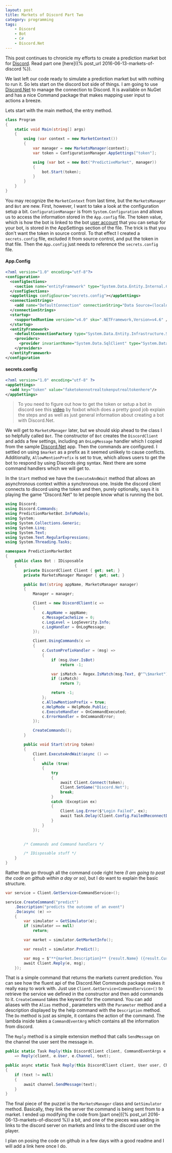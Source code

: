```yaml
---
layout: post
title: Markets of Discord Part Two
category: programming
tags: 
    - Discord
    - Bot
    - C#
    - Discord.Net
---
```


This post continues to chronicle my efforts to create a prediction market bot for [Discord](https://discordapp.com). Read part one [here]({% post_url 2016-06-13-markets-of-discord %}).

We last left our code ready to simulate a prediction market but with nothing to run it. So lets start on the discord bot side of things. I am going to use [Discord.Net](https://github.com/RogueException/Discord.Net) to manage the connection to Discord. It is available on NuGet and has a nice Command package that makes mapping user input to actions a breeze.

Lets start with the main method, the entry method.

```c#
class Program
{
    static void Main(string[] args)
    {
        using (var context = new MarketContext())
        {
            var manager = new MarketsManager(context);
            var token = ConfigurationManager.AppSettings["token"];

            using (var bot = new Bot("PredictiveMarket", manager))
            {
                bot.Start(token);
            }
        }
    }
}
```

You may recognize the `MarketContext` from last time, but the `MarketsManager` and `Bot` are new. First, however, I want to take a look at the configuration setup a bit. `ConfigurationManager` is from `System.Configuration` and allows us to access the information stored in the `App.config` file. The token value, which is how the bot is linked to the bot [user account](https://discordapp.com/developers/docs/topics/oauth2) that you can setup for your bot, is stored in the AppSettings section of the file. The trick is that you don't want the token in source control. To that effect I created a `secrets.config` file, excluded it from source control, and put the token in that file. Then the `App.config` just needs to reference the `secrets.config` file.

#### App.Config

```xml
<?xml version="1.0" encoding="utf-8"?>
<configuration>
  <configSections>
    <section name="entityFramework" type="System.Data.Entity.Internal.ConfigFile.EntityFrameworkSection, EntityFramework, Version=6.0.0.0, Culture=neutral, PublicKeyToken=b77a5c561934e089" requirePermission="false" />
  </configSections>
  <appSettings configSource="secrets.config"></appSettings>
  <connectionStrings>
    <add name="DefaultConnection" connectionString="Data Source=(localdb)\ProjectsV13;Initial Catalog=PredictionMarket;Integrated Security=True" providerName="System.Data.SqlClient"/>
  </connectionStrings>
  <startup>
    <supportedRuntime version="v4.0" sku=".NETFramework,Version=v4.6" />
  </startup>
  <entityFramework>
    <defaultConnectionFactory type="System.Data.Entity.Infrastructure.SqlConnectionFactory, EntityFramework" />
    <providers>
      <provider invariantName="System.Data.SqlClient" type="System.Data.Entity.SqlServer.SqlProviderServices, EntityFramework.SqlServer" />
    </providers>
  </entityFramework>
</configuration
```

#### secrets.config
```xml
<?xml version="1.0" encoding="utf-8" ?>
<appSettings>
  <add key="token" value="faketokennotrealtokenputrealtokenhere"/>
</appSettings>
```

> To you need to figure out how to get the token or setup a bot in discord see this [video](https://www.youtube.com/watch?v=ey8woPqvRaI) by foxbot which does a pretty good job explain the steps and as well as just general information about creating a bot with Discord.Net.

We will get to `MarketsManager` later, but we should skip ahead to the class I so helpfully called `Bot`. The constructor of `Bot` creates the `DiscordClient` and adds a few settings, including an `OnLogMessage` handler which I copied from the sample [Discord.Net](https://github.com/RogueException/DiscordBot/blob/master/src/DiscordBot/Program.cs) app. Then the commands are configured. I settled on using `$market` as a prefix as it seemed unlikely to cause conflicts. Additionally, `AllowMentionPrefix` is set to true, which allows users to get the bot to respond by using Discords `@`ing syntax. Next there are some command handlers which we will get to.

In the `Start` method we have the `ExecuteAndWait` method that allows an asynchronous context within a synchronous one. Inside the discord client connects to discord using the token and then, purely optionally, says it is playing the game "Discord.Net" to let people know what is running the bot.

```c#
using Discord;
using Discord.Commands;
using PredictionMarketBot.InfoModels;
using System;
using System.Collections.Generic;
using System.Linq;
using System.Text;
using System.Text.RegularExpressions;
using System.Threading.Tasks;

namespace PredictionMarketBot
{
    public class Bot : IDisposable
    {
        private DiscordClient Client { get; set; }
        private MarketsManager Manager { get; set; }

        public Bot(string appName, MarketsManager manager)
        {
            Manager = manager;

            Client = new DiscordClient(c =>
            {
                c.AppName = appName;
                c.MessageCacheSize = 0;
                c.LogLevel = LogSeverity.Info;
                c.LogHandler = OnLogMessage;
            });

            Client.UsingCommands(c =>
            {
                c.CustomPrefixHandler = (msg) =>
                {
                    if (msg.User.IsBot)
                        return -1;

                    var isMatch = Regex.IsMatch(msg.Text, @"^\$market");
                    if (isMatch)
                        return 7;

                    return -1;
                };
                c.AllowMentionPrefix = true;
                c.HelpMode = HelpMode.Public;
                c.ExecuteHandler = OnCommandExecuted;
                c.ErrorHandler = OnCommandError;
            });

            CreateCommands();
        }

        public void Start(string token)
        {
            Client.ExecuteAndWait(async () =>
            {
                while (true)
                {
                    try
                    {
                        await Client.Connect(token);
                        Client.SetGame("Discord.Net");
                        break;
                    }
                    catch (Exception ex)
                    {
                        Client.Log.Error($"Login Failed", ex);
                        await Task.Delay(Client.Config.FailedReconnectDelay);
                    }
                }
            });
        

        /* Commands and Command handlers */

        /* IDisposable stuff */
    }
}
```

Rather than go through all the command code right here *(I am going to post the code on github within a day or so)*, but I do want to explain the basic structure.

```c#
var service = Client.GetService<CommandService>();

service.CreateCommand("predict")
    .Description("predicts the outcome of an event")
    .Do(async (e) =>
    {
        var simulator = GetSimulator(e);
        if (simulator == null)
            return;

        var market = simulator.GetMarketInfo();

        var result = simulator.Predict();

        var msg = $"**{market.Description}** {result.Name} ({result.CurrentProbability:P})";
        await Client.Reply(e, msg);
    });
```

That is a simple command that returns the markets current prediction. You can see how the fluent api of the Discord.Net Commands package makes it really easy to work with. Just use `Client.GetService<CommandService>()` to retrieve the service we defined in the constructor and then add commands to it. `CreateCommand` takes the keyword for the command. You can add aliases with the `Alias` method , parameters with the `Parameter` method and a description displayed by the help command with the `Description` method. The `Do` method is just as simple, it contains the action of the command. The lambda inside takes a `CommandEventArg` which contains all the information from discord.

The `Reply` method is a simple extension method that calls `SendMessage` on the channel the user sent the message in.

```c#
public static Task Reply(this DiscordClient client, CommandEventArgs e, string text)
    => Reply(client, e.User, e.Channel, text);

public async static Task Reply(this DiscordClient client, User user, Channel channel, string text)
{
    if (text != null)
    {
        await channel.SendMessage(text);
    }
}
```

The final piece of the puzzel is the `MarketsManager` class and `GetSimulator` method. Basically, they link the server the command is being sent from to a market. I ended up modifying the code from [part one]({% post_url 2016-06-13-markets-of-discord %}) a bit, and one of the pieces was adding in links to the discord server on markets and links to the discord user on the player.

I plan on posing the code on github in a few days with a good readme and I will add a link here once I do. 